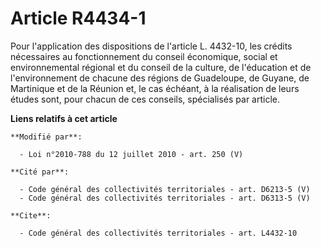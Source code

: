 # Article R4434-1

Pour l'application des dispositions de l'article L. 4432-10, les crédits nécessaires au fonctionnement du    conseil
économique, social et environnemental régional et du conseil de la culture, de l'éducation et de l'environnement de chacune
des régions de Guadeloupe, de Guyane, de Martinique et de la Réunion et, le cas échéant, à la réalisation de leurs études
sont, pour chacun de ces conseils, spécialisés par article.

**Liens relatifs à cet article**

	**Modifié par**:

	  - Loi n°2010-788 du 12 juillet 2010 - art. 250 (V)

	**Cité par**:

	  - Code général des collectivités territoriales - art. D6213-5 (V)
	  - Code général des collectivités territoriales - art. D6313-5 (V)

	**Cite**:

	  - Code général des collectivités territoriales - art. L4432-10
